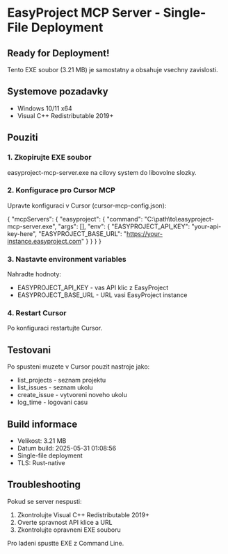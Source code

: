 ﻿# EasyProject MCP Server - Single-File Deployment

## Ready for Deployment!

Tento EXE soubor (3.21 MB) je samostatny a obsahuje vsechny zavislosti.

## Systemove pozadavky
- Windows 10/11 x64
- Visual C++ Redistributable 2019+

## Pouziti

### 1. Zkopirujte EXE soubor
easyproject-mcp-server.exe
na cilovy system do libovolne slozky.

### 2. Konfigurace pro Cursor MCP

Upravte konfiguraci v Cursor (cursor-mcp-config.json):

{
  "mcpServers": {
    "easyproject": {
      "command": "C:\\path\\to\\easyproject-mcp-server.exe",
      "args": [],
      "env": {
        "EASYPROJECT_API_KEY": "your-api-key-here",
        "EASYPROJECT_BASE_URL": "https://your-instance.easyproject.com"
      }
    }
  }
}

### 3. Nastavte environment variables

Nahradte hodnoty:
- EASYPROJECT_API_KEY - vas API klic z EasyProject
- EASYPROJECT_BASE_URL - URL vasi EasyProject instance

### 4. Restart Cursor

Po konfiguraci restartujte Cursor.

## Testovani

Po spusteni muzete v Cursor pouzit nastroje jako:
- list_projects - seznam projektu
- list_issues - seznam ukolu
- create_issue - vytvoreni noveho ukolu
- log_time - logovani casu

## Build informace
- Velikost: 3.21 MB
- Datum build: 2025-05-31 01:08:56
- Single-file deployment
- TLS: Rust-native

## Troubleshooting

Pokud se server nespusti:
1. Zkontrolujte Visual C++ Redistributable 2019+
2. Overte spravnost API klice a URL
3. Zkontrolujte opravneni EXE souboru

Pro ladeni spustte EXE z Command Line.
